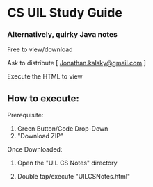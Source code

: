# CS UIL Study Guide
### Alternatively, quirky Java notes
Free to view/download

Ask to distribute [ Jonathan.kalsky@gmail.com ]

Execute the HTML to view

## How to execute:

Prerequisite: 
1. Green Button/Code Drop-Down
2. "Download ZIP"

Once Downloaded:

1. Open the "UIL CS Notes" directory

2. Double tap/execute "UILCSNotes.html"
